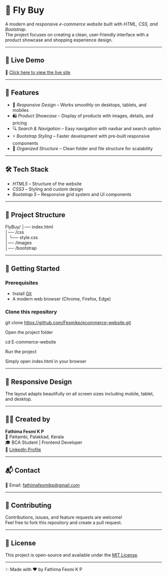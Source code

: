 # 🛒 Fly Buy  

A modern and responsive *e-commerce website* built with *HTML, CSS, and Bootstrap*.  
The project focuses on creating a clean, user-friendly interface with a product showcase and shopping experience design.  

---

## 📸 Live Demo

🔗 [Click here to view the live site](https://fesmikp.github.io/ecommerce-website/)


---

## 📌 Features  

- 🎨 *Responsive Design* – Works smoothly on desktops, tablets, and mobiles  
- 🛍 *Product Showcase* – Display of products with images, details, and pricing  
- 🔍 *Search & Navigation* – Easy navigation with navbar and search option  
- ⚡ *Bootstrap Styling* – Faster development with pre-built responsive components  
- 📂 *Organized Structure* – Clean folder and file structure for scalability  

---

## 🛠 Tech Stack  

- *HTML5* – Structure of the website  
- *CSS3* – Styling and custom design  
- *Bootstrap 5* – Responsive grid system and UI components  

---

## 📂 Project Structure  

FlyBuy/
│── index.html        
│── /css  
│    └── style.css    
│── /images            
│── /bootstrap        

---

## 🚀 Getting Started

### Prerequisites
- Install [Git](https://git-scm.com/)  
- A modern web browser (Chrome, Firefox, Edge)

### Clone this repository

git clone https://github.com/Fesmikp/ecommerce-website.git 


Open the project folder

cd E-commerce-website


Run the project

Simply open index.html in your browser

---
## 📱 Responsive Design

The layout adapts beautifully on all screen sizes including mobile, tablet, and desktop.

---

## 🙋‍♀️ Created by

**Fathima Fesmi K P**  
📍 Pattambi, Palakkad, Kerala  
🎓 BCA Student | Frontend Developer  
🔗 [LinkedIn Profile](https://www.linkedin.com/in/fathima-fesmi-kp)

---

## 📬 Contact

📧 Email: fathimafesmikp@gmail.com


---


## 🤝 Contributing

Contributions, issues, and feature requests are welcome!  
Feel free to fork this repository and create a pull request.

---

## 📄 License

This project is open-source and available under the [MIT License](LICENSE).


---
 
✨ Made with ❤ by Fathima Fesmi K P


